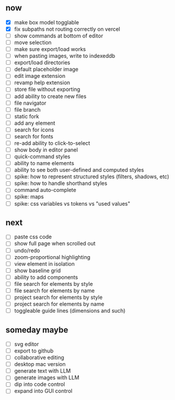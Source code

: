 
## now

- [x] make box model togglable
- [x] fix subpaths not routing correctly on vercel
- [ ] show commands at bottom of editor
- [ ] move selection
- [ ] make sure export/load works
- [ ] when pasting images, write to indexeddb
- [ ] export/load directories
- [ ] default placeholder image
- [ ] edit image extension
- [ ] revamp help extension
- [ ] store file without exporting
- [ ] add ability to create new files
- [ ] file navigator
- [ ] file branch
- [ ] static fork
- [ ] add any element
- [ ] search for icons
- [ ] search for fonts
- [ ] re-add ability to click-to-select
- [ ] show body in editor panel
- [ ] quick-command styles
- [ ] ability to name elements
- [ ] ability to see both user-defined and computed styles
- [ ] spike: how to represent structured styles (filters, shadows, etc)
- [ ] spike: how to handle shorthand styles
- [ ] command auto-complete
- [ ] spike: maps
- [ ] spike: css variables vs tokens vs "used values"

## next

- [ ] paste css code
- [ ] show full page when scrolled out
- [ ] undo/redo
- [ ] zoom-proportional highlighting
- [ ] view element in isolation
- [ ] show baseline grid
- [ ] ability to add components
- [ ] file search for elements by style
- [ ] file search for elements by name
- [ ] project search for elements by style
- [ ] project search for elements by name
- [ ] toggleable guide lines (dimensions and such)

## someday maybe

- [ ] svg editor
- [ ] export to github
- [ ] collaborative editing
- [ ] desktop mac version
- [ ] generate text with LLM
- [ ] generate images with LLM
- [ ] dip into code control
- [ ] expand into GUI control
